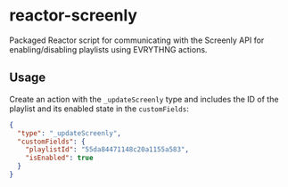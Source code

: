 # reactor-screenly

Packaged Reactor script for communicating with the Screenly API for 
enabling/disabling playlists using EVRYTHNG actions.


## Usage

Create an action with the `_updateScreenly` type and includes the ID of the
playlist and its enabled state in the `customFields`:

```json
{
  "type": "_updateScreenly",
  "customFields": {
    "playlistId": "55da84471148c20a1155a583",
    "isEnabled": true
  }
}
```
